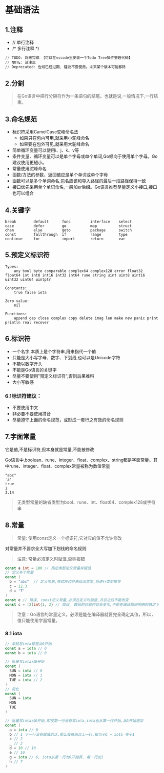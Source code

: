 # 基础语法

## 1.注释

- // 单行注释
- /* 多行注释 */

```powershell
// TODO: 将来完成 【可以在vscode里安装一个Todo Tree插件管理代码】
// NOTE: 请注意
// Deprecated: 告知已经过期, 建议不要使用。未来某个版本可能移除
```

## 2.分割

> 在Go语言中把行分隔符作为一条语句的结尾。也就是说,一般情况下,一行结束。

## 3.命名规范

- 标识符采用CamelCase驼峰命名法
  - 如果只在包内可用,就采用小驼峰命名
  - 如果要在包外可见,就采用大驼峰命名
- 简单循环变量可以使用i、j、k、v等
- 条件变量、循环变量可以是单个字母或单个单词,Go倾向于使用单个字母。Go建议使用更短小。
- 常量使用驼峰命名
- 函数/方法的参数、返回值应是单个单词或单个字母
- 函数可以是多个单词命名,包名应该和导入路径的最后一段路径保持一致
- 接口优先采用单个单词命名,一般加er后缀。Go语言推荐尽量定义小接口,接口也可以组合

## 4.关键字

[文档地址]: https://golang.google.cn/ref/spec

```
break        default      func         interface    select
case         defer        go           map          struct
chan         else         goto         package      switch
const        fallthrough  if           range        type
continue     for          import       return       var
```

## 5.预定义标识符

[文档地址]: https://golang.google.cn/ref/spec#Predeclared_identifiers

```
Types:
	any bool byte comparable complex64 complex128 error float32 float64 int int8 int16 int32 int64 rune string uint uint8 uint16 uint32 uint64 uintptr
	
Constants:
	true false iota

Zero value:
	nil

Functions:
	append cap close complex copy delete imag len make new panic print println real recover
```

## 6.标识符

- 一个名字,本质上是个字符串,用来指代一个值
- 只能是大小写字母、数字、下划线,也可以是Unicode字符
- 不能以数字开头
- 不能是Go语言的关键字
- 尽量不要使用"预定义标识符",否则后果难料
- 大小写敏感

### 6.1标识符建议： 

- 不要使用中文 
- 非必要不要使用拼音 
- 尽量遵守上面的命名规范，或形成一套行之有效的命名规则

## 7.字面常量

它是值,不是标识符,但本身就是常量,不能被修改

Go语言中,boolean、rune、integer、float、complex、string都是字面常量。其中rune、integer、float、complex常量被称为数值常量

```
"abc"
'a'
true
1
3.14
```

> 无类型常量的缺省类型为bool、rune、int、float64、complex128或字符串

## 8.常量

> 常量: 使用const定义一个标识符,它对应的值不允许修改

对常量并不要求全大写加下划线的命名规则

> 注意: 常量必须定义时赋值,否则报错

```go
const a int = 100 // 指定类型定义常量并赋值
// 定义多个常量
const (
  b = "abc"  // 定义常量,等式左边并未给出类型,将进行类型推导
  c = 12.3
  d = 'T'
)
const e // 错误, const定义常量,必须在定义时赋值,并且之后不能改变
const c = [2]int{1, 2} // 错误, 数组的容器内容会变化,不能在编译期间明确的确定下来, 所以不能使用const，应该使用var
```

> 注意：Go语言的常量定义，必须是能在编译器就要完全确定其值，所以，值只能使用字面常量。

### 8.1 iota

```go
// 单独写iota都是从0开始
const a = iota // 0
const b = iota // 0
```

```go
// 批量写iota从0开始
const (
  SUN = iota // 0
  MON = iota // 1
  TUE = iota // 2
)
// 简化
const (
  SUN = iota
  MON
  TUE
)
```

```go
// 批量写iota从0开始,即使第一行没有写iota,iota也从第一行开始,从0开始增加
const (
  a = iota // 0
  b // 1 下一行没有赋值的话,那么会继承自上一行,相当于b = iota 等于1
  c // 2
  _ // 3
  d = 10 // 10
  e // 10
  g = iota // 6, iota从第一行为0开始算, 每一行加1
  h // 7
)
```



















